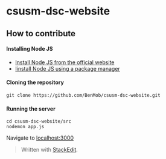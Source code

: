 # csusm-dsc-website

## How to contribute

#### Installing Node JS 
 - [Install Node JS from the official website](https://nodejs.org/en/download/)
 - [Iinstall Node JS using a package manager](https://nodejs.org/en/download/)
 
 #### Cloning the repository
 

    git clone https://github.com/BenMob/csusm-dsc-website.git

#### Running the server

    cd csusm-dsc-website/src
    nodemon app.js
  
  Navigate to [localhost:3000](localhost:3000)
> Written with [StackEdit](https://stackedit.io/).